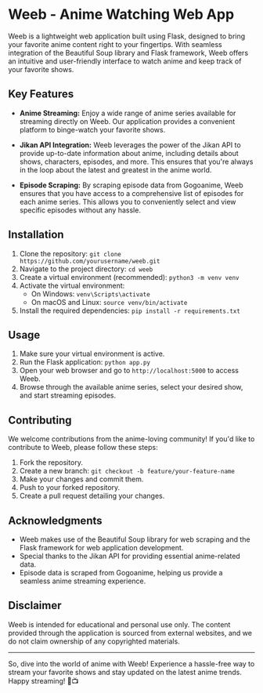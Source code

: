 # Weeb - Anime Watching Web App

Weeb is a lightweight web application built using Flask, designed to bring your favorite anime content right to your fingertips. With seamless integration of the Beautiful Soup library and Flask framework, Weeb offers an intuitive and user-friendly interface to watch anime and keep track of your favorite shows.

## Key Features

- **Anime Streaming:** Enjoy a wide range of anime series available for streaming directly on Weeb. Our application provides a convenient platform to binge-watch your favorite shows.

- **Jikan API Integration:** Weeb leverages the power of the Jikan API to provide up-to-date information about anime, including details about shows, characters, episodes, and more. This ensures that you're always in the loop about the latest and greatest in the anime world.

- **Episode Scraping:** By scraping episode data from Gogoanime, Weeb ensures that you have access to a comprehensive list of episodes for each anime series. This allows you to conveniently select and view specific episodes without any hassle.

## Installation

1. Clone the repository: `git clone https://github.com/yourusername/weeb.git`
2. Navigate to the project directory: `cd weeb`
3. Create a virtual environment (recommended): `python3 -m venv venv`
4. Activate the virtual environment:
   - On Windows: `venv\Scripts\activate`
   - On macOS and Linux: `source venv/bin/activate`
5. Install the required dependencies: `pip install -r requirements.txt`

## Usage

1. Make sure your virtual environment is active.
2. Run the Flask application: `python app.py`
3. Open your web browser and go to `http://localhost:5000` to access Weeb.
4. Browse through the available anime series, select your desired show, and start streaming episodes.

## Contributing

We welcome contributions from the anime-loving community! If you'd like to contribute to Weeb, please follow these steps:

1. Fork the repository.
2. Create a new branch: `git checkout -b feature/your-feature-name`
3. Make your changes and commit them.
4. Push to your forked repository.
5. Create a pull request detailing your changes.

## Acknowledgments

- Weeb makes use of the Beautiful Soup library for web scraping and the Flask framework for web application development.
- Special thanks to the Jikan API for providing essential anime-related data.
- Episode data is scraped from Gogoanime, helping us provide a seamless anime streaming experience.

## Disclaimer

Weeb is intended for educational and personal use only. The content provided through the application is sourced from external websites, and we do not claim ownership of any copyrighted materials.

---

So, dive into the world of anime with Weeb! Experience a hassle-free way to stream your favorite shows and stay updated on the latest anime trends. Happy streaming! 🍿📺
